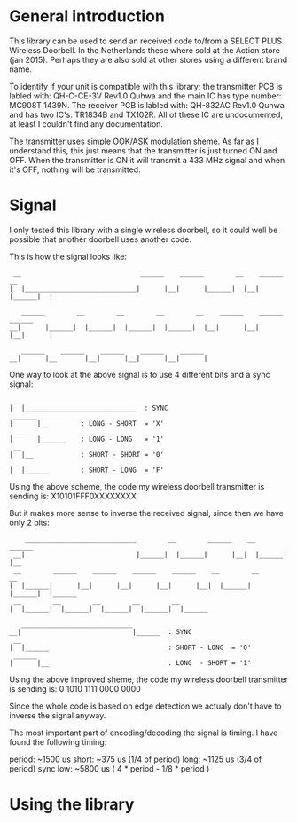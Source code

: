 # General introduction

This library can be used to send an received code to/from a SELECT PLUS Wireless Doorbell. In the Netherlands these where sold at the Action store (jan 2015). Perhaps they are also sold at other stores using a different brand name. 

To identify if your unit is compatible with this library; the transmitter PCB is labled with: QH-C-CE-3V Rev1.0 Quhwa and the main IC has type number: MC908T 1439N. The receiver PCB is labled with: QH-832AC Rev1.0 Quhwa and has two IC's: TR1834B and TX102R. All of these IC are undocumented, at least I couldn't find any documentation.

The transmitter uses simple OOK/ASK modulation sheme. As far as I understand this, this just means that the transmitter is just turned ON and OFF. When the transmitter is ON it will transmit a 433 MHz signal and when it's OFF, nothing will be transmitted.

# Signal
I only tested this library with a single wireless doorbell, so it could well be
possible that another doorbell uses another code.

This is how the signal looks like:
```
 __                              ______    ______        __    ______        __
|  |____________________________|      |__|      |______|  |__|      |______|  |

   ______        __        __        __        __    ______    ______    ______
__|      |______|  |______|  |______|  |______|  |__|      |__|      |__|      |

   ______    ______    ______    ______    ______
__|      |__|      |__|      |__|      |__|      |
```
One way to look at the above signal is to use 4 different bits and a sync signal:
```
 __
|  |____________________________  : SYNC
 ______
|      |__        : LONG - SHORT  = 'X'
 ______
|      |______    : LONG - LONG   = '1'
 __
|  |__            : SHORT - SHORT = '0'
 __
|  |______        : SHORT - LONG  = 'F'
```
Using the above scheme, the code my wireless doorbell transmitter is sending is: X10101FFF0XXXXXXXX

But it makes more sense to inverse the received signal, since then we have only 2 bits:
```
    ____________________________        __        ______    __        ______
 __|                            |______|  |______|      |__|  |______|      |__
 __        ______    ______    ______    ______    __        __        __        
|  |______|      |__|      |__|      |__|      |__|  |______|  |______|  |______
 __        __        __        __        __       
|  |______|  |______|  |______|  |______|  |______

   ____________________________ 
__|                            |______  : SYNC
 __
|  |______                              : SHORT - LONG  = '0'
 ______
|      |__                              : LONG  - SHORT = '1'
```
Using the above improved sheme, the code my wireless doorbell transmitter is sending is: 0 1010 1111 0000 0000

Since the whole code is based on edge detection we actualy don't have to inverse the signal anyway.

The most important part of encoding/decoding the signal is timing. I have found the following timing:

period:    ~1500 us
  short:    ~375  us (1/4 of period)
  long:     ~1125 us (3/4 of period)
sync low:  ~5800 us ( 4 * period - 1/8 * period )

# Using the library
